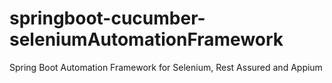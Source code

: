 # springboot-cucumber-seleniumAutomationFramework
Spring Boot Automation Framework for Selenium, Rest Assured and Appium
